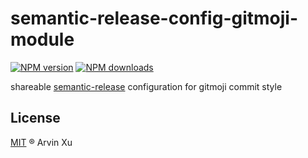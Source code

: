 # semantic-release-config-gitmoji-module

[![NPM version][version-image]][version-url] [![NPM downloads][download-image]][download-url]

shareable [semantic-release][semantic-release] configuration for gitmoji commit style

## License

[MIT](../../LICENSE) ® Arvin Xu

<!-- npm url -->

[version-image]: http://img.shields.io/npm/v/semantic-release-config-gitmoji-module.svg?color=deepgreen&label=latest
[version-url]: http://npmjs.org/package/semantic-release-config-gitmoji-module
[download-image]: https://img.shields.io/npm/dm/semantic-release-config-gitmoji-module.svg
[download-url]: https://npmjs.org/package/semantic-release-config-gitmoji-module
[semantic-release]: https://github.com/semantic-release/semantic-release
